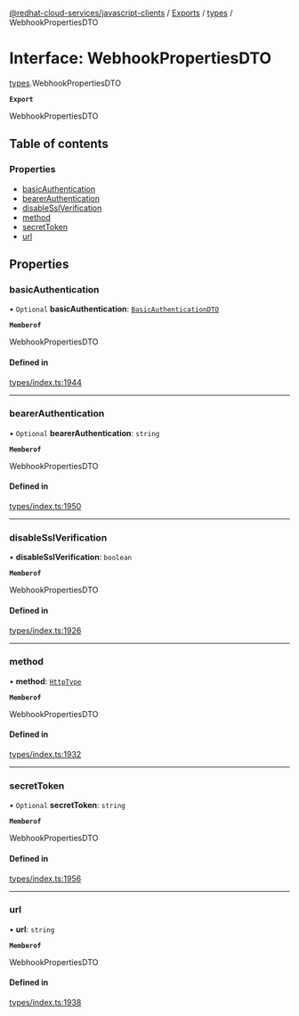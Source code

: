 [@redhat-cloud-services/javascript-clients](../README.md) / [Exports](../modules.md) / [types](../modules/types.md) / WebhookPropertiesDTO

# Interface: WebhookPropertiesDTO

[types](../modules/types.md).WebhookPropertiesDTO

**`Export`**

WebhookPropertiesDTO

## Table of contents

### Properties

- [basicAuthentication](types.WebhookPropertiesDTO.md#basicauthentication)
- [bearerAuthentication](types.WebhookPropertiesDTO.md#bearerauthentication)
- [disableSslVerification](types.WebhookPropertiesDTO.md#disablesslverification)
- [method](types.WebhookPropertiesDTO.md#method)
- [secretToken](types.WebhookPropertiesDTO.md#secrettoken)
- [url](types.WebhookPropertiesDTO.md#url)

## Properties

### basicAuthentication

• `Optional` **basicAuthentication**: [`BasicAuthenticationDTO`](types.BasicAuthenticationDTO.md)

**`Memberof`**

WebhookPropertiesDTO

#### Defined in

[types/index.ts:1944](https://github.com/RedHatInsights/javascript-clients/blob/main/packages/notifications/types/index.ts#L1944)

___

### bearerAuthentication

• `Optional` **bearerAuthentication**: `string`

**`Memberof`**

WebhookPropertiesDTO

#### Defined in

[types/index.ts:1950](https://github.com/RedHatInsights/javascript-clients/blob/main/packages/notifications/types/index.ts#L1950)

___

### disableSslVerification

• **disableSslVerification**: `boolean`

**`Memberof`**

WebhookPropertiesDTO

#### Defined in

[types/index.ts:1926](https://github.com/RedHatInsights/javascript-clients/blob/main/packages/notifications/types/index.ts#L1926)

___

### method

• **method**: [`HttpType`](../enums/types.HttpType.md)

**`Memberof`**

WebhookPropertiesDTO

#### Defined in

[types/index.ts:1932](https://github.com/RedHatInsights/javascript-clients/blob/main/packages/notifications/types/index.ts#L1932)

___

### secretToken

• `Optional` **secretToken**: `string`

**`Memberof`**

WebhookPropertiesDTO

#### Defined in

[types/index.ts:1956](https://github.com/RedHatInsights/javascript-clients/blob/main/packages/notifications/types/index.ts#L1956)

___

### url

• **url**: `string`

**`Memberof`**

WebhookPropertiesDTO

#### Defined in

[types/index.ts:1938](https://github.com/RedHatInsights/javascript-clients/blob/main/packages/notifications/types/index.ts#L1938)
